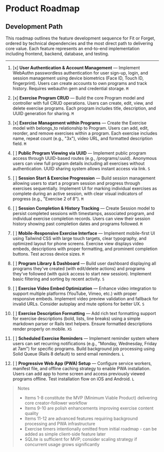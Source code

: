 # Product Roadmap

## Development Path

This roadmap outlines the feature development sequence for Fit or Forget, ordered by technical dependencies and the most direct path to delivering core value. Each feature represents an end-to-end implementation including frontend, backend, database, and testing.

---

1. [x] **User Authentication & Account Management** — Implement WebAuthn passwordless authentication for user sign-up, login, and session management using device biometrics (Face ID, Touch ID, fingerprint). Users can create accounts to own programs and track history. Requires webauthn gem and credential storage. `M`

2. [x] **Exercise Program CRUD** — Build the core Program model and controller with full CRUD operations. Users can create, edit, view, and delete exercise programs. Each program includes title, description, and UUID generation for sharing. `M`

3. [x] **Exercise Management within Programs** — Create the Exercise model with belongs_to relationship to Program. Users can add, edit, reorder, and remove exercises within a program. Each exercise includes name, repeat count (e.g., "3x"), video URL, and formatted description field. `M`

4. [ ] **Public Program Viewing via UUID** — Implement public program access through UUID-based routes (e.g., /programs/:uuid). Anonymous users can view full program details including all exercises without authentication. UUID sharing system allows instant access via link. `S`

5. [ ] **Session Start & Exercise Progression** — Build session management allowing users to start a program session and progress through exercises sequentially. Implement UI for marking individual exercises as complete during an active session, with clear visual indicators of progress (e.g., "Exercise 2 of 8"). `M`

6. [ ] **Session Completion & History Tracking** — Create Session model to persist completed sessions with timestamps, associated program, and individual exercise completion records. Users can view their session history showing past completion dates and programs followed. `M`

7. [ ] **Mobile-Responsive Exercise Interface** — Implement mobile-first UI using Tailwind CSS with large touch targets, clear typography, and optimized layout for phone screens. Exercise view displays video embeds, descriptions with proper formatting, and prominent completion buttons. Test across device sizes. `M`

8. [ ] **Program Library & Dashboard** — Build user dashboard displaying all programs they've created (with edit/delete actions) and programs they've followed (with quick access to start new session). Implement basic filtering and sorting by recent activity. `S`

9. [ ] **Exercise Video Embed Optimization** — Enhance video integration to support multiple platforms (YouTube, Vimeo, etc.) with proper responsive embeds. Implement video preview validation and fallback for invalid URLs. Consider autoplay and mute options for better UX. `S`

10. [ ] **Exercise Description Formatting** — Add rich text formatting support for exercise descriptions (bold, lists, line breaks) using a simple markdown parser or Rails text helpers. Ensure formatted descriptions render properly on mobile. `XS`

11. [ ] **Scheduled Exercise Reminders** — Implement reminder system where users can set recurring notifications (e.g., "Monday, Wednesday, Friday at 7am") for specific programs. Build background job processing using Solid Queue (Rails 8 default) to send email reminders. `L`

12. [ ] **Progressive Web App (PWA) Setup** — Configure service workers, manifest file, and offline caching strategy to enable PWA installation. Users can add app to home screen and access previously viewed programs offline. Test installation flow on iOS and Android. `L`

> Notes
> - Items 1-8 constitute the MVP (Minimum Viable Product) delivering core creator-follower workflow
> - Items 9-10 are polish enhancements improving exercise content quality
> - Items 11-12 are advanced features requiring background processing and PWA infrastructure
> - Exercise timers intentionally omitted from initial roadmap - can be added as simple client-side feature later
> - SQLite is sufficient for MVP; consider scaling strategy if concurrent usage grows significantly
